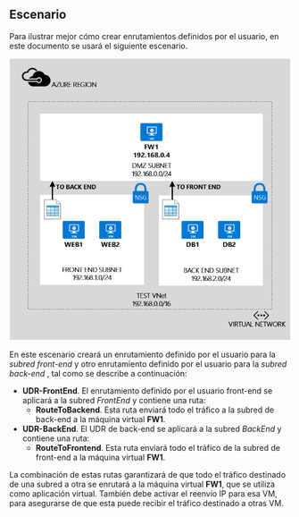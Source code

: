 ## Escenario
Para ilustrar mejor cómo crear enrutamientos definidos por el usuario, en este documento se usará el siguiente escenario.

![DESCRIPCIÓN DE LA IMAGEN](./media/virtual-network-create-udr-scenario-include/figure1.png)

En este escenario creará un enrutamiento definido por el usuario para la *subred front-end* y otro enrutamiento definido por el usuario para la *subred back-end* , tal como se describe a continuación:

* **UDR-FrontEnd**. El enrutamiento definido por el usuario front-end se aplicará a la subred *FrontEnd* y contiene una ruta:    
  * **RouteToBackend**. Esta ruta enviará todo el tráfico a la subred de back-end a la máquina virtual **FW1**.
* **UDR-BackEnd**. El UDR de back-end se aplicará a la subred *BackEnd* y contiene una ruta:    
  * **RouteToFrontend**. Esta ruta enviará todo el tráfico de la subred de front-end a la máquina virtual **FW1**.

La combinación de estas rutas garantizará de que todo el tráfico destinado de una subred a otra se enrutará a la máquina virtual **FW1**, que se utiliza como aplicación virtual. También debe activar el reenvío IP para esa VM, para asegurarse de que esta puede recibir el tráfico destinado a otras VM.

<!---HONumber=Oct15_HO3-->
